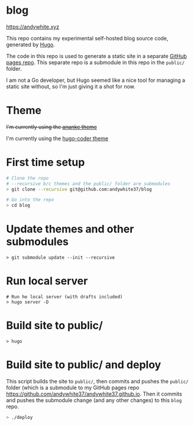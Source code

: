 # blog

https://andywhite.xyz

This repo contains my experimental self-hosted blog source code, generated by [Hugo](https://gohugo.io/).

The code in this repo is used to generate a static site in a separate [GitHub pages repo](https://github.com/andywhite37/andywhite37.github.io).
This separate repo is a submodule in this repo in the `public/` folder.

I am not a Go developer, but Hugo seemed like a nice tool for managing a static site without, so I'm just giving it a shot for now.

# Theme

~~I'm currently using the [ananke theme](https://github.com/budparr/gohugo-theme-ananke)~~

I'm currently using the [hugo-coder theme](https://themes.gohugo.io/hugo-coder/)

# First time setup

```sh
# Clone the repo
# --recursive b/c themes and the public/ folder are submodules
> git clone --recursive git@github.com:andywhite37/blog

# Go into the repo
> cd blog
```

# Update themes and other submodules

```
> git submodule update --init --recursive
```

# Run local server

```
# Run he local server (with drafts included)
> hugo server -D
```

# Build site to public/

```
> hugo
```

# Build site to public/ and deploy

This script builds the site to `public/`, then commits and pushes the `public/`
folder (which is a submodule to my GitHub pages repo https://github.com/andywhite37/andywhite37.github.io.  Then it commits and pushes the submodule change (and any other changes) to this `blog` repo.

```sh
> ./deploy
```